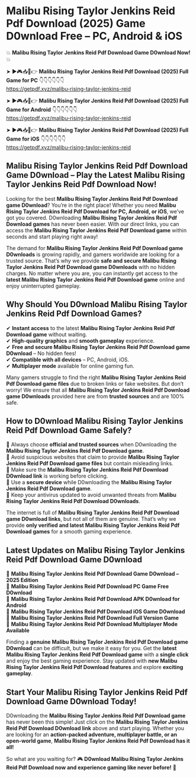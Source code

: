 # Malibu Rising Taylor Jenkins Reid Pdf Download (2025) Game D0wnload Free – PC, Android & iOS

💥 **Malibu Rising Taylor Jenkins Reid Pdf Download Game D0wnload Now!** 💥  

➤ ►🎮📥📱👉 **Malibu Rising Taylor Jenkins Reid Pdf Download (2025) Full Game for PC** 👇👇👇👇👇👇  
https://getpdf.xyz/malibu-rising-taylor-jenkins-reid  

➤ ►🎮📥📱👉 **Malibu Rising Taylor Jenkins Reid Pdf Download (2025) Full Game for Android** 👇👇👇👇👇👇  
https://getpdf.xyz/malibu-rising-taylor-jenkins-reid  

➤ ►🎮📥📱👉 **Malibu Rising Taylor Jenkins Reid Pdf Download (2025) Full Game for iOS** 👇👇👇👇👇👇  
https://getpdf.xyz/malibu-rising-taylor-jenkins-reid  

## Malibu Rising Taylor Jenkins Reid Pdf Download Game D0wnload – Play the Latest Malibu Rising Taylor Jenkins Reid Pdf Download Now!

Looking for the best **Malibu Rising Taylor Jenkins Reid Pdf Download game D0wnload**? You’re in the right place! Whether you need **Malibu Rising Taylor Jenkins Reid Pdf Download for PC, Android, or iOS**, we’ve got you covered. D0wnloading **Malibu Rising Taylor Jenkins Reid Pdf Download games** has never been easier. With our direct links, you can access the **Malibu Rising Taylor Jenkins Reid Pdf Download game** within seconds and start playing right away!  

The demand for **Malibu Rising Taylor Jenkins Reid Pdf Download game D0wnloads** is growing rapidly, and gamers worldwide are looking for a trusted source. That’s why we provide **safe and secure Malibu Rising Taylor Jenkins Reid Pdf Download game D0wnloads** with no hidden charges. No matter where you are, you can instantly get access to the **latest Malibu Rising Taylor Jenkins Reid Pdf Download game** online and enjoy uninterrupted gameplay.  

## **Why Should You D0wnload Malibu Rising Taylor Jenkins Reid Pdf Download Games?**  

✔ **Instant access** to the latest **Malibu Rising Taylor Jenkins Reid Pdf Download game** without waiting.  
✔ **High-quality graphics** and **smooth gameplay** experience.  
✔ **Free and secure Malibu Rising Taylor Jenkins Reid Pdf Download game D0wnload** – No hidden fees!  
✔ **Compatible with all devices** – PC, Android, iOS.  
✔ **Multiplayer mode** available for online gaming fun.  

Many gamers struggle to find the right **Malibu Rising Taylor Jenkins Reid Pdf Download game files** due to broken links or fake websites. But don’t worry! We ensure that all **Malibu Rising Taylor Jenkins Reid Pdf Download game D0wnloads** provided here are from **trusted sources** and are 100% safe.  

## **How to D0wnload Malibu Rising Taylor Jenkins Reid Pdf Download Game Safely?**  

📌 Always choose **official and trusted sources** when D0wnloading the **Malibu Rising Taylor Jenkins Reid Pdf Download game**.  
📌 Avoid suspicious websites that claim to provide **Malibu Rising Taylor Jenkins Reid Pdf Download game files** but contain misleading links.  
📌 Make sure the **Malibu Rising Taylor Jenkins Reid Pdf Download D0wnload link** is working before clicking.  
📌 Use a **secure device** while D0wnloading the **Malibu Rising Taylor Jenkins Reid Pdf Download game**.  
📌 Keep your antivirus updated to avoid unwanted threats from **Malibu Rising Taylor Jenkins Reid Pdf Download D0wnloads**.  

The internet is full of **Malibu Rising Taylor Jenkins Reid Pdf Download game D0wnload links**, but not all of them are genuine. That’s why we provide **only verified and latest Malibu Rising Taylor Jenkins Reid Pdf Download games** for a smooth gaming experience.  

## **Latest Updates on Malibu Rising Taylor Jenkins Reid Pdf Download Game D0wnload**  

🔹 **Malibu Rising Taylor Jenkins Reid Pdf Download Game D0wnload – 2025 Edition**  
🔹 **Malibu Rising Taylor Jenkins Reid Pdf Download PC Game Free D0wnload**  
🔹 **Malibu Rising Taylor Jenkins Reid Pdf Download APK D0wnload for Android**  
🔹 **Malibu Rising Taylor Jenkins Reid Pdf Download iOS Game D0wnload**  
🔹 **Malibu Rising Taylor Jenkins Reid Pdf Download Full Version Game**  
🔹 **Malibu Rising Taylor Jenkins Reid Pdf Download Multiplayer Mode Available**  

Finding a **genuine Malibu Rising Taylor Jenkins Reid Pdf Download game D0wnload** can be difficult, but we make it easy for you. Get the **latest Malibu Rising Taylor Jenkins Reid Pdf Download game** with a **single click** and enjoy the best gaming experience. Stay updated with **new Malibu Rising Taylor Jenkins Reid Pdf Download features** and explore **exciting gameplay**.  

## **Start Your Malibu Rising Taylor Jenkins Reid Pdf Download Game D0wnload Today!**  

D0wnloading the **Malibu Rising Taylor Jenkins Reid Pdf Download game** has never been this simple! Just click on the **Malibu Rising Taylor Jenkins Reid Pdf Download D0wnload link** above and start playing. Whether you are looking for an **action-packed adventure, multiplayer battle, or an open-world game**, **Malibu Rising Taylor Jenkins Reid Pdf Download has it all!**  

So what are you waiting for? 🎮 **D0wnload Malibu Rising Taylor Jenkins Reid Pdf Download now and experience gaming like never before!** 🚀  